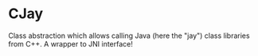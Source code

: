 CJay
====

Class abstraction which allows calling Java (here the "jay") class libraries from C++. A wrapper to JNI interface!
